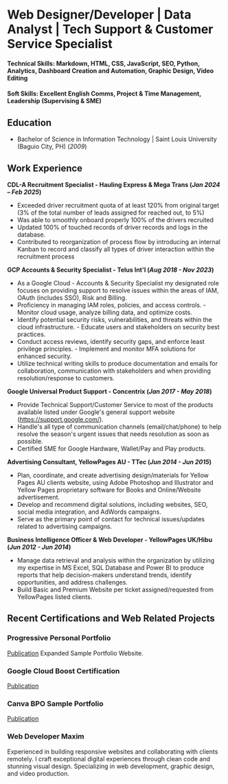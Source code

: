 # Web Designer/Developer | Data Analyst | Tech Support & Customer Service Specialist

#### Technical Skills: Markdown, HTML, CSS, JavaScript, SEO, Python, Analytics, Dashboard Creation and Automation, Graphic Design, Video Editing
#### Soft Skills: Excellent English Comms, Project & Time Management, Leadership (Supervising & SME)

## Education
- Bachelor of Science in Information Technology | Saint Louis University (Baguio City, PH) (_2009_)						       		

## Work Experience
**CDL-A Recruitment Specialist - Hauling Express & Mega Trans (_Jan 2024 – Feb 2025_)**
- Exceeded driver recruitment quota of at least 120% from original target (3% of the total number of leads assigned for reached out, to 5%)
- Was able to smoothly onboard properly 100% of the drivers recruited
- Updated 100% of touched records of driver records and logs in the database.
- Contributed to reorganization of process flow by introducing an internal Kanban to record and classify all types of driver interaction within the recruitment process

**GCP Accounts & Security Specialist - Telus Int'l (_Aug 2018 - Nov 2023_)**
- As a Google Cloud - Accounts & Security Specialist my designated role focuses on providing support to resolve issues within the areas of IAM, OAuth (includes SSO), Risk and Billing.
- Proficiency in managing IAM roles, policies, and access controls. - Monitor cloud usage, analyze billing data, and optimize costs.
- Identify potential security risks, vulnerabilities, and threats within the cloud infrastructure. - Educate users and stakeholders on security best practices.
- Conduct access reviews, identify security gaps, and enforce least privilege principles. - Implement and monitor MFA solutions for enhanced security.
- Utilize technical writing skills to produce documentation and emails for collaboration, communication with stakeholders and when providing resolution/response to customers.

**Google Universal Product Support - Concentrix (_Jan 2017 - May 2018_)**
- Provide Technical Support/Customer Service to most of the products available listed under Google's general support website (https://support.google.com/).
- Handle's all type of communication channels (email/chat/phone) to help resolve the season's urgent issues that needs resolution as soon as possible.
- Certified SME for Google Hardware, Wallet/Pay and Play products.

**Advertising Consultant, YellowPages AU - TTec (_Jun 2014 - Jun 2015_)**
- Plan, coordinate, and create advertising design/materials for Yellow Pages AU clients website, using Adobe Photoshop and Illustrator and Yellow Pages proprietary software for Books and Online/Website advertisement.
- Develop and recommend digital solutions, including websites, SEO, social media integration, and AdWords campaigns.
- Serve as the primary point of contact for technical issues/updates related to advertising campaigns.

**Business Intelligence Officer & Web Developer - YellowPages UK/Hibu (_Jun 2012 - Jun 2014_)**
- Manage data retrieval and analysis within the organization by utilizing my expertise in MS Excel, SQL Database and Power BI to produce reports that help decision-makers understand trends, identify opportunities, and address challenges.
- Build Basic and Premium Website per ticket assigned/requested from YellowPages listed clients. 

## Recent Certifications and Web Related Projects
### Progressive Personal Portfolio
[Publication](https://elnateriver.github.io/expandPortfolio/) Expanded Sample Portfolio Website.
### Google Cloud Boost Certification
[Publication](https://www.cloudskillsboost.google/public_profiles/19555c9a-2f5b-44bd-b714-f7f4)
### Canva BPO Sample Portfolio
[Publication]( https://dglv.my.canva.site/)


### Web Developer Maxim
Experienced in building responsive websites and collaborating with clients remotely. I craft exceptional digital experiences through clean code and stunning visual design. Specializing in web development, graphic design, and video production.

